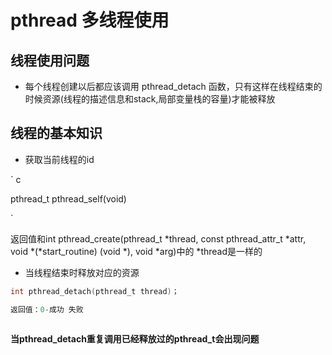 # pthread 多线程使用

## 线程使用问题

- 每个线程创建以后都应该调用 pthread_detach 函数，只有这样在线程结束的时候资源(线程的描述信息和stack,局部变量栈的容量)才能被释放

## 线程的基本知识

- 获取当前线程的id

` c

pthread_t pthread_self(void)

`

返回值和int pthread_create(pthread_t *thread, const pthread_attr_t *attr,
                          void *(*start_routine) (void *), void *arg)中的 *thread是一样的
						  
- 当线程结束时释放对应的资源

``` c		  
int pthread_detach(pthread_t thread)；

返回值：0-成功 失败
		
```

**当pthread_detach重复调用已经释放过的pthread_t会出现问题**